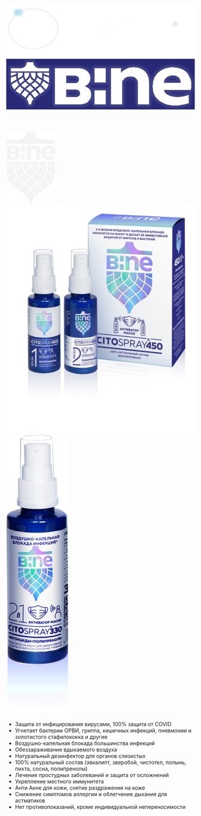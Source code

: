 <!DOCTYPE html>
<html lang="en">
<head>
  <meta charset="UTF-8">
  <meta http-equiv="X-UA-Compatible" content="IE=edge">
  <meta name="viewport" content="width=device-width, initial-scale=1.0">
  <link rel="stylesheet" href="style.css">
  <title>Bine-Citospray</title>
</head>
<body>
    <header class="header">
      <div class="container container-header">
        <a href="#" class="header__link-wrap" rel="nofollow"><img class="header__name" src="img/logo.png" alt="Citospray logo"></a>
        <a href="#" class="header__link-wrap header__link-wrap_name-company" rel="nofollow"><img class="header__name-company" src="img/bine.jpg" alt="Bine logo"></a>
      </div>
    </header>
    <section class="preview">
      <img class="preview__decor" src="img/decor.png" alt="Bine's emblem">
      <div class="container container-preview">
        <div class="preview__img-wrap">
          <img class="preview__img_bottles" src="img/pills.png" alt="Bine pills">
          <img class="preview__img_spray" src="img/bine-spray.png" alt="Bine spray">
        </div>
        <div class="preview__pluses-wrap">
          <ul class="preview__pluses-list">
            <li class="preview__pluses-item">Защита от инфицирования вирусами, 100% защита от COVID</li>
            <li class="preview__pluses-item">Угнетает бактерии ОРВИ, гриппа, кишечных инфекций, пневмонии и золотистого стафилококка и другие</li>
            <li class="preview__pluses-item">Воздушно-капельная блокада большинства инфекций</li>
            <li class="preview__pluses-item">Обеззараживание вдыхаемого воздуха</li>
            <li class="preview__pluses-item">Натуральный дезинфектор для органов слизистых</li>
            <li class="preview__pluses-item">100% натуральный состав (эвкалипт, зверобой, чистотел, полынь, пихта, сосна, полипренолы)</li>
            <li class="preview__pluses-item">Лечение простудных заболеваний и защита от осложнений</li>
            <li class="preview__pluses-item">Укрепление местного иммунитета</li>
            <li class="preview__pluses-item">Анти Акне для кожи, снятие раздражения на коже</li>
            <li class="preview__pluses-item">Снижение симптомов аллергии и облегчение дыхания для астматиков</li>
            <li class="preview__pluses-item">Нет противопоказаний, кроме индивидуальной непереносимости</li>
          </ul>
        </div>
      </div>
    </section>
</body>
</html>
